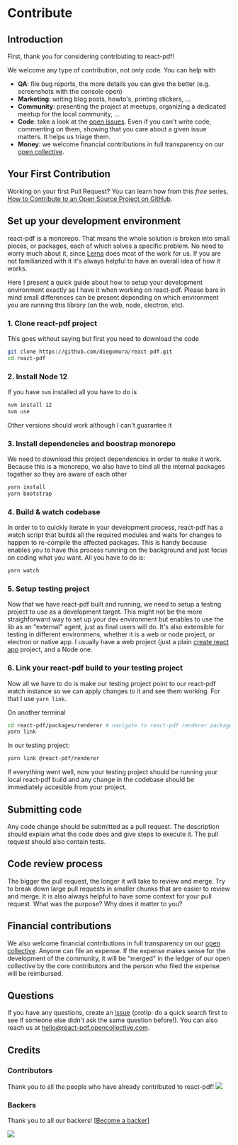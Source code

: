 # Contribute

## Introduction

First, thank you for considering contributing to react-pdf!

We welcome any type of contribution, not only code. You can help with 
- **QA**: file bug reports, the more details you can give the better (e.g. screenshots with the console open)
- **Marketing**: writing blog posts, howto's, printing stickers, ...
- **Community**: presenting the project at meetups, organizing a dedicated meetup for the local community, ...
- **Code**: take a look at the [open issues](https://github.com/diegomura/react-pdf/issues). Even if you can't write code, commenting on them, showing that you care about a given issue matters. It helps us triage them.
- **Money**: we welcome financial contributions in full transparency on our [open collective](https://opencollective.com/react-pdf).

## Your First Contribution

Working on your first Pull Request? You can learn how from this *free* series, [How to Contribute to an Open Source Project on GitHub](https://egghead.io/series/how-to-contribute-to-an-open-source-project-on-github).

## Set up your development environment

react-pdf is a monorepo. That means the whole solution is broken into small pieces, or packages, each of which solves a specific problem. No need to worry much about it, since [Lerna](https://lerna.js.org/) does most of the work for us. If you are not familiarized with it it's always helpful to have an overall idea of how it works.

Here I present a quick guide about how to setup your development environment exactly as I have it when working on react-pdf. Please bare in mind small differences can be present depending on which environment you are running this library (on the web, node, electron, etc).

### 1. Clone react-pdf project

This goes without saying but first you need to download the code

```sh
git clone https://github.com/diegomura/react-pdf.git
cd react-pdf
```

### 2. Install Node 12

If you have `nvm` installed all you have to do is 

```sh
nvm install 12
nvm use
```

Other versions should work although I can't guarantee it

### 3. Install dependencies and boostrap monorepo

We need to download this project dependencies in order to make it work. Because this is a monorepo, we also have to bind all the internal packages together so they are aware of each other

```sh
yarn install
yarn bootstrap
```

### 4. Build & watch codebase

In order to to quickly iterate in your development process, react-pdf has a watch script that builds all the required modules and waits for changes to happen to re-compile the affected packages. This is handy because enables you to have this process running on the background and just focus on coding what you want. All you have to do is:

```sh
yarn watch
```

### 5. Setup testing project

Now that we have react-pdf built and running, we need to setup a testing project to use as a development target. This might not be the more straighforward way to set up your dev environment but enables to use the lib as an "external" agent, just as final users will do. It's also extensible for testing in different environmens, whether it is a web or node project, or electron or native app. I usually have a web project (just a plain [create react app](https://reactjs.org/docs/create-a-new-react-app.html) project, and a Node one.

### 6. Link your react-pdf build to your testing project

Now all we have to do is make our testing project point to our react-pdf watch instance so we can apply changes to it and see them working. For that I use `yarn link`.

On another terminal

```sh
cd react-pdf/packages/renderer # navigate to react-pdf renderer package
yarn link
```

In our testing project:

```sh
yarn link @react-pdf/renderer
```

If everything went well, now your testing project should be running your local react-pdf build and any change in the codebase should be immediately accesible from your project.

## Submitting code

Any code change should be submitted as a pull request. The description should explain what the code does and give steps to execute it. The pull request should also contain tests.

## Code review process

The bigger the pull request, the longer it will take to review and merge. Try to break down large pull requests in smaller chunks that are easier to review and merge.
It is also always helpful to have some context for your pull request. What was the purpose? Why does it matter to you?

## Financial contributions

We also welcome financial contributions in full transparency on our [open collective](https://opencollective.com/react-pdf).
Anyone can file an expense. If the expense makes sense for the development of the community, it will be "merged" in the ledger of our open collective by the core contributors and the person who filed the expense will be reimbursed.

## Questions

If you have any questions, create an [issue](https://github.com/diegomura/react-pdf/issues) (protip: do a quick search first to see if someone else didn't ask the same question before!).
You can also reach us at hello@react-pdf.opencollective.com.

## Credits

### Contributors

Thank you to all the people who have already contributed to react-pdf!
<a href="/diegomura/react-pdf/graphs/contributors"><img src="https://opencollective.com/react-pdf/contributors.svg?width=890" /></a>


### Backers

Thank you to all our backers! [[Become a backer](https://opencollective.com/react-pdf#backer)]

<a href="https://opencollective.com/react-pdf#backers" target="_blank"><img src="https://opencollective.com/react-pdf/backers.svg?width=890"></a>


<!-- This `CONTRIBUTING.md` is based on @nayafia's template https://github.com/nayafia/contributing-template -->
